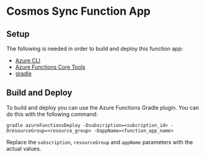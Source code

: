 # Cosmos Sync Function App

## Setup

The following is needed in order to build and deploy this function app:

- [Azure CLI](https://learn.microsoft.com/en-us/cli/azure/install-azure-cli)
- [Azure Functions Core Tools](https://learn.microsoft.com/en-us/azure/azure-functions/functions-run-local?tabs=v4%2Clinux%2Ccsharp%2Cportal%2Cbash#v2)
- [gradle](https://gradle.org/install/)

## Build and Deploy

To build and deploy you can use the Azure Functions Gradle plugin. You can do this with the following command:

 ```
 gradle azureFunctionsDeploy -Dsubscription=<subcription_id> -DresourceGroup=<resource_group> -DappName=<function_app_name>
 ```
 Replace the `subscription`, `resourceGroup` and `appName` parameters with the actual values.
